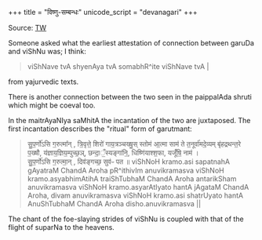 +++
title = "विष्णु-सम्बन्धः"
unicode_script = "devanagari"
+++

Source: [TW](https://threadreaderapp.com/thread/1576810087704035328?refresh=1664966578)

Someone asked what the earliest attestation of connection between garuDa and viShNu was; I think:

> viShNave tvA shyenAya tvA somabhR^ite viShNave tvA | 

from yajurvedic texts.

There is another connection between the two seen in the paippalAda shruti which might be coeval too.

In the maitrAyaNIya saMhitA the incantation of the two are juxtaposed. The first incantation describes the "ritual" form of garutmant:

> सु॒प॒र्णो॑ऽसि ग॒रुत्मा᳚न् ,
त्रि॒वृत्ते॒ शिरो॑
गाय॒त्रञ्चख्षु॒स्
स्तोम॑ आ॒त्मा
साम॑ ते त॒नूर्वा॑मदे॒व्यम्
बृ॑हद्रथन्त॒रे प॒ख्षौ, य॑ज्ञाय॒ज्ञिय॒म्पुच्छ॒ञ्,  छन्दा॒ँ॒स्यङ्गा॑नि॒,
धिष्णि॑याश्श॒फा,
यजूँ॑षि॒ नाम॑ ।  
> सु॒प॒र्णो॑ऽसि ग॒रुत्मा॒न् , दिव॑ङ्गच्छ॒ सुव॑ᳶ पत ॥
> viShNoH kramo.asi sapatnahA gAyatraM ChandA Aroha pR^ithivIm anuvikramasva viShNoH kramo.asyabhimAtihA traiShTubhaM ChandA Aroha antarikSham anuvikramasva viShNoH kramo.asyarAtIyato hantA jAgataM ChandA Aroha, divam anuvikramasva viShNoH kramo.asi shatrUyato hantA AnuShTubhaM ChandA Aroha disho.anuvikramasva ||


The chant of the foe-slaying strides of viShNu is coupled with that of the flight of suparNa to the heavens. 